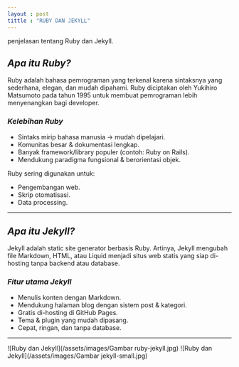 ```yaml
---
layout : post
tittle : "RUBY DAN JEKYLL"
---
```


penjelasan tentang Ruby dan Jekyll.

## *Apa itu Ruby?*

Ruby adalah bahasa pemrograman yang terkenal karena sintaksnya yang sederhana, elegan, dan mudah dipahami. Ruby diciptakan oleh Yukihiro Matsumoto pada tahun 1995 untuk membuat pemrograman lebih menyenangkan bagi developer.

### *Kelebihan Ruby*
- Sintaks mirip bahasa manusia → mudah dipelajari.
- Komunitas besar & dokumentasi lengkap.
- Banyak framework/library populer (contoh: Ruby on Rails).
- Mendukung paradigma fungsional & berorientasi objek.

Ruby sering digunakan untuk:
- Pengembangan web.
- Skrip otomatisasi.
- Data processing.

---

## *Apa itu Jekyll?*

Jekyll adalah static site generator berbasis Ruby. Artinya, Jekyll mengubah file Markdown, HTML, atau Liquid menjadi situs web statis yang siap di-hosting tanpa backend atau database.

### *Fitur utama Jekyll*
- Menulis konten dengan Markdown.
- Mendukung halaman blog dengan sistem post & kategori.
- Gratis di-hosting di GitHub Pages.
- Tema & plugin yang mudah dipasang.
- Cepat, ringan, dan tanpa database.

---

![Ruby dan Jekyll](/assets/images/Gambar ruby-jekyll.jpg)
![Ruby dan Jekyll](/assets/images/Gambar jekyll-small.jpg)
